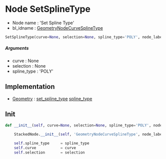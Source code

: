 # Node SetSplineType

- Node name : 'Set Spline Type'
- bl_idname : [GeometryNodeCurveSplineType](https://docs.blender.org/api/current/bpy.types.{bl_idname}.html)


``` python
SetSplineType(curve=None, selection=None, spline_type='POLY', node_label=None, node_color=None)
```
##### Arguments

- curve : None
- selection : None
- spline_type : 'POLY'

## Implementation

- [Geometry](/docs/GeoNodes/Geometry.md) : [set_spline_type](/docs/GeoNodes/Geometry.md#set_spline_type) [spline_type](/docs/GeoNodes/Geometry.md#spline_type)

## Init

``` python
def __init__(self, curve=None, selection=None, spline_type='POLY', node_label=None, node_color=None):

    StackedNode.__init__(self, 'GeometryNodeCurveSplineType', node_label=node_label, node_color=node_color)

    self.spline_type     = spline_type
    self.curve           = curve
    self.selection       = selection
```

